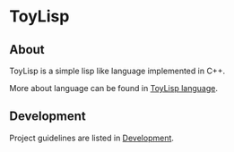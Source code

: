 # ToyLisp

## About

ToyLisp is a simple lisp like language implemented in C++.

More about language can be found in [ToyLisp language](ToyLisp.md).

## Development

Project guidelines are listed in [Development](Development.md).
